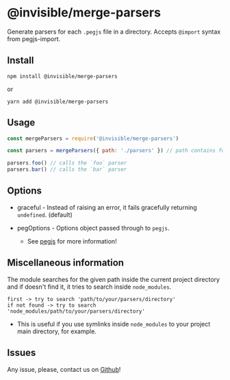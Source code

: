 # @invisible/merge-parsers

Generate parsers for each `.pegjs` file in a directory. Accepts `@import` syntax from pegjs-import.

## Install

`npm install @invisible/merge-parsers`

or

`yarn add @invisible/merge-parsers`

## Usage
```js
const mergeParsers = require('@invisible/merge-parsers')

const parsers = mergeParsers({ path: './parsers' }) // path contains foo.pegjs and bar.pegjs

parsers.foo() // calls the `foo` parser
parsers.bar() // calls the `bar` parser
```

## Options

- graceful - Instead of raising an error, it fails gracefully returning `undefined`. (default)

- pegOptions - Options object passed through to `pegjs`.

    * See [pegjs](https://github.com/pegjs/pegjs) for more information!

## Miscellaneous information

The module searches for the given path inside the current project directory and if doesn't find it, it tries to search inside `node_modules`.
```
first -> try to search 'path/to/your/parsers/directory'
if not found -> try to search 'node_modules/path/to/your/parsers/directory'
```
- This is useful if you use symlinks inside `node_modules` to your project main directory, for example.

## Issues

Any issue, please, contact us on [Github](https://github.com/invisible-tech/merge-parsers/issues)!
